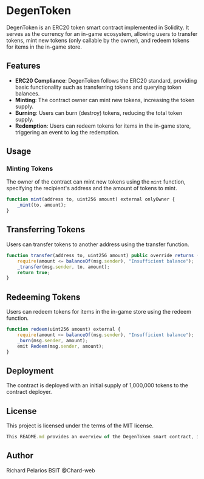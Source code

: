 # DegenToken

DegenToken is an ERC20 token smart contract implemented in Solidity. It serves as the currency for an in-game ecosystem, allowing users to transfer tokens, mint new tokens (only callable by the owner), and redeem tokens for items in the in-game store.

## Features

- **ERC20 Compliance**: DegenToken follows the ERC20 standard, providing basic functionality such as transferring tokens and querying token balances.
- **Minting**: The contract owner can mint new tokens, increasing the token supply.
- **Burning**: Users can burn (destroy) tokens, reducing the total token supply.
- **Redemption**: Users can redeem tokens for items in the in-game store, triggering an event to log the redemption.

## Usage

### Minting Tokens

The owner of the contract can mint new tokens using the `mint` function, specifying the recipient's address and the amount of tokens to mint.

```javascript
function mint(address to, uint256 amount) external onlyOwner {
    _mint(to, amount);
}
```

## Transferring Tokens

Users can transfer tokens to another address using the transfer function.

```javascript
function transfer(address to, uint256 amount) public override returns (bool) {
    require(amount <= balanceOf(msg.sender), "Insufficient balance");
    _transfer(msg.sender, to, amount);
    return true;
}
````

## Redeeming Tokens

Users can redeem tokens for items in the in-game store using the redeem function.

```javascript
function redeem(uint256 amount) external {
    require(amount <= balanceOf(msg.sender), "Insufficient balance");
    _burn(msg.sender, amount);
    emit Redeem(msg.sender, amount);
}
```
## Deployment

The contract is deployed with an initial supply of 1,000,000 tokens to the contract deployer.

## License

This project is licensed under the terms of the MIT license. 

```javascript
This README.md provides an overview of the DegenToken smart contract, its features, usage instructions, deployment details, and licensing information.
````

## Author

Richard Pelarios BSIT
@Chard-web


